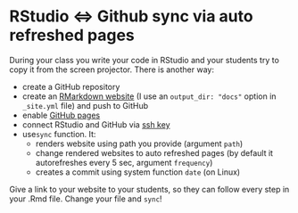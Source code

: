# RStudio <=> Github sync via auto refreshed pages
During your class you write your code in RStudio and your students try to copy it from the screen projector. There is another way:

* create a GitHub repository
* create an [RMarkdown website](http://rmarkdown.rstudio.com/rmarkdown_websites.html) (I use an `output_dir: "docs"` option in `_site.yml` file) and push to GitHub
* enable [GitHub pages](https://pages.github.com/)
* connect RStudio and GitHub via [ssh key](http://www.datasurg.net/2015/07/13/rstudio-and-github/)
* use`sync` function. It:
  - renders website using path you provide (argument `path`)
  - change rendered websites to auto refreshed pages (by default it autorefreshes every 5 sec, argument `frequency`)
  - creates a commit using system function `date` (on Linux)

Give a link to your website to your students, so they can follow every step in your .Rmd file. Change your file and `sync`!